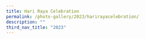 ```yaml
---
title: Hari Raya Celebration
permalink: /photo-gallery/2023/harirayacelebration/
description: ""
third_nav_title: "2023"
---
```

